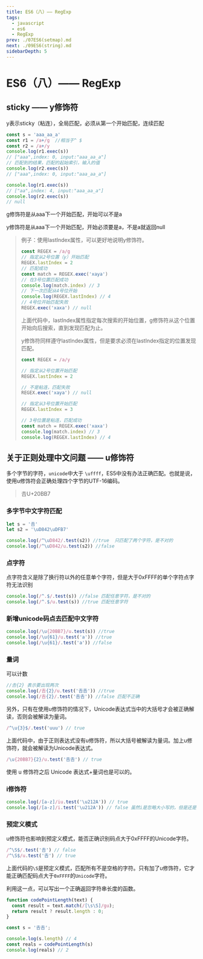 ```yaml
---
title: ES6（八）—— RegExp
tags: 
  - javascript
  - es6
  - RegExp
prev: ./07ES6(setmap).md
next: ./09ES6(string).md
sidebarDepth: 5
---
```

# ES6（八）—— RegExp

## sticky —— y修饰符
y表示sticky（粘连），全局匹配，必须从第一个开始匹配，连续匹配
```js
const s = 'aaa_aa_a'
const r1 = /a+/g  //相当于^ $
const r2 = /a+/y
console.log(r1.exec(s))
// ["aaa",index: 0, input:"aaa_aa_a"]
// 匹配到的结果，匹配的起始索引，输入的值
console.log(r2.exec(s))
// ["aaa",index: 0, input:"aaa_aa_a"]

console.log(r1.exec(s))
// ["aa",index: 4, input:"aaa_aa_a"]
console.log(r2.exec(s))
// null
```
g修饰符是从aaa下一个开始匹配，开始可以不是a

y修饰符是从aaa下一个开始匹配，开始必须要是a，不是a就返回null


>例子：使用lastIndex属性，可以更好地说明y修饰符。
>```js
>const REGEX = /a/g
>// 指定从2号位置（y）开始匹配
>REGEX.lastIndex = 2
>// 匹配成功
>const match = REGEX.exec('xaya')
>// 在3号位置匹配成功
>console.log(match.index) // 3
>// 下一次匹配从4号位开始
>console.log(REGEX.lastIndex) // 4
>// 4号位开始匹配失败
>REGEX.exec('xaxa') // null
>```
>上面代码中，lastIndex属性指定每次搜索的开始位置，g修饰符从这个位置开始向后搜索，直到发现匹配为止。
>
>y修饰符同样遵守lastIndex属性，但是要求必须在lastIndex指定的位置发现匹配。
>```js
>const REGEX = /a/y
>
>// 指定从2号位置开始匹配
>REGEX.lastIndex = 2
>
>// 不是粘连，匹配失败
>REGEX.exec('xaya') // null
>
>// 指定从3号位置开始匹配
>REGEX.lastIndex = 3
>
>// 3号位置是粘连，匹配成功
>const match = REGEX.exec('xaxa')
>console.log(match.index) // 3
>console.log(REGEX.lastIndex) // 4
>```

## 关于正则处理中文问题 —— u修饰符
多个字节的字符，`unicode`中大于 `\uffff`，ES5中没有办法正确匹配。也就是说，使用u修饰符会正确处理四个字节的UTF-16编码。
> 𠮷U+20BB7
### 多字节中文字符匹配

```js
let s = '𠮷'
let s2 = '\uD842\uDFB7'

console.log(/^\uD842/.test(s2)) //true  只匹配了两个字符，是不对的
console.log(/^\uD842/u.test(s2)) //false
```

### 点字符
点字符含义是除了换行符以外的任意单个字符，但是大于0xFFFF的单个字符点字符无法识别
```js
console.log(/^.$/.test(s)) //false 匹配任意字符，是不对的
console.log(/^.$/u.test(s)) //true 匹配任意字符
```

### 新增unicode码点去匹配中文字符
```js
console.log(/\u{20BB7}/u.test(s)) //true
console.log(/\u{61}/u.test('a')) //true
console.log(/\u{61}/.test('a')) //false
```
### 量词
可以计数
```js
//𠮷{2} 表示要出现两次
console.log(/𠮷{2}/u.test('𠮷𠮷')) //true
console.log(/𠮷{2}/.test('𠮷𠮷')) //false 匹配不正确
```
另外，只有在使用u修饰符的情况下，Unicode表达式当中的大括号才会被正确解读，否则会被解读为量词。

```js
/^\u{3}$/.test('uuu') // true
```

上面代码中，由于正则表达式没有u修饰符，所以大括号被解读为量词。加上u修饰符，就会被解读为Unicode表达式。

```js
/\u{20BB7}{2}/u.test('𠮷𠮷') // true
```

使用 u 修饰符之后 Unicode 表达式+量词也是可以的。

### i修饰符
```js
console.log(/[a-z]/iu.test('\u212A')) // true
console.log(/[a-z]/i.test('\u212A')) // false 虽然i是忽略大小写的，但是还是匹配不正确
```

### 预定义模式
u修饰符也影响到预定义模式，能否正确识别码点大于0xFFFF的Unicode字符。

```js
/^\S$/.test('𠮷') // false
/^\S$/u.test('𠮷') // true
```

上面代码的`\S`是预定义模式，匹配所有不是空格的字符。只有加了u修饰符，它才能正确匹配码点大于`0xFFFF`的`Unicode`字符。

利用这一点，可以写出一个正确返回字符串长度的函数。

```js
function codePointLength(text) {
  const result = text.match(/[\s\S]/gu);
  return result ? result.length : 0;
}

const s = '𠮷𠮷';

console.log(s.length) // 4
const reals = codePointLength(s)
console.log(reals) // 2
```